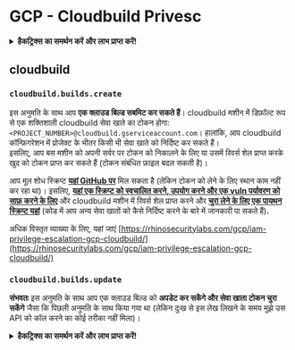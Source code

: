 # GCP - Cloudbuild Privesc

<details>

<summary><strong>हैकट्रिक्स का समर्थन करें और लाभ प्राप्त करें!</strong></summary>

* यदि आप अपनी कंपनी को **हैकट्रिक्स में विज्ञापित करना चाहते हैं** या यदि आप **PEASS के नवीनतम संस्करण देखना चाहते हैं या HackTricks को PDF में डाउनलोड करना चाहते हैं** तो [**सदस्यता योजनाएं**](https://github.com/sponsors/carlospolop) देखें!
* [**आधिकारिक PEASS और HackTricks स्वैग**](https://peass.creator-spring.com) प्राप्त करें
* [**The PEASS Family**](https://opensea.io/collection/the-peass-family) की खोज करें, हमारा एकल [**NFTs**](https://opensea.io/collection/the-peass-family) संग्रह
* **💬 [**Discord समूह**](https://discord.gg/hRep4RUj7f) या [**टेलीग्राम समूह**](https://t.me/peass) में शामिल हों या मुझे **ट्विटर** पर फ़ॉलो करें 🐦 [**@carlospolopm**](https://twitter.com/carlospolopm)**.**
* **हैकिंग ट्रिक्स साझा करें,** [**HackTricks**](https://github.com/carlospolop/hacktricks) और [**HackTricks Cloud**](https://github.com/carlospolop/hacktricks-cloud) github repos में पीआर जमा करके।

</details>

## cloudbuild

### `cloudbuild.builds.create`

इस अनुमति के साथ आप **एक क्लाउड बिल्ड सबमिट कर सकते हैं**। cloudbuild मशीन में डिफ़ॉल्ट रूप से एक शक्तिशाली cloudbuild सेवा खाते का टोकन होगा: `<PROJECT_NUMBER>@cloudbuild.gserviceaccount.com`। हालांकि, आप cloudbuild कॉन्फ़िगरेशन में प्रोजेक्ट के भीतर किसी भी सेवा खाते को निर्दिष्ट कर सकते हैं।\
इसलिए, आप बस मशीन को अपनी सर्वर पर टोकन को निकालने के लिए या उसमें रिवर्स शेल प्राप्त करके खुद को टोकन प्राप्त कर सकते हैं (टोकन संबंधित फ़ाइल बदल सकती है)।

आप मूल शोध स्क्रिप्ट [**यहां GitHub पर**](https://github.com/RhinoSecurityLabs/GCP-IAM-Privilege-Escalation/blob/master/ExploitScripts/cloudbuild.builds.create.py) मिल सकता है (लेकिन टोकन को लेने के लिए स्थान काम नहीं कर रहा था)। इसलिए, [**यहां एक स्क्रिप्ट को स्वचालित करने, उपयोग करने और एक vuln पर्यावरण को साफ़ करने के लिए**](https://github.com/carlospolop/gcp\_privesc\_scripts/blob/main/tests/f-cloudbuild.builds.create.sh) और cloudbuild मशीन में रिवर्स शेल प्राप्त करने और [**चुरा लेने के लिए एक पायथन स्क्रिप्ट यहां**](https://github.com/carlospolop/gcp\_privesc\_scripts/blob/main/tests/f-cloudbuild.builds.create.py) (कोड में आप अन्य सेवा खातों को कैसे निर्दिष्ट करने के बारे में जानकारी पा सकते हैं)**.**

अधिक विस्तृत व्याख्या के लिए, यहां जाएं [https://rhinosecuritylabs.com/gcp/iam-privilege-escalation-gcp-cloudbuild/](https://rhinosecuritylabs.com/gcp/iam-privilege-escalation-gcp-cloudbuild/)

### `cloudbuild.builds.update`

**संभवतः** इस अनुमति के साथ आप एक क्लाउड बिल्ड को **अपडेट कर सकेंगे और सेवा खाता टोकन चुरा सकेंगे** जैसा कि पिछली अनुमति के साथ किया गया था (लेकिन दुःख से इस लेख लिखने के समय मुझे उस API को कॉल करने का कोई तरीका नहीं मिला)।

<details>

<summary><strong>हैकट्रिक्स का समर्थन करें और लाभ प्राप्त करें!</strong></summary>

* यदि आप अपनी कंपनी को **हैकट्रिक्स में विज्ञापित करना चाहते हैं** या यदि आप **PEASS के नवीनतम संस्करण देखना चाहते हैं या HackTricks को PDF में डाउनलोड करना चाहते हैं** तो [**सदस्यता योजनाएं**](https://github.com/sponsors/carlospolop) देखें!
* [**आधिकारिक PEASS और HackTricks स्वैग**](https://peass.creator-spring.com) प्राप्त करें
* [**The PEASS Family**](https://opensea.io/collection/the-peass-family) की खोज करें, हमारा एकल [**NFTs**](https://opensea.io/collection/the-peass-family) संग्रह
* **💬 [**Discord समूह**](https://discord.gg/hRep4RUj7f) या [**टेलीग्राम समूह**](https://t.me/peass) में शामिल हों या मुझे **ट्विटर** पर फ़ॉलो करें 🐦 [**@carlospolopm**](https://twitter.com/carlospolopm)**.**
* **हैकिंग ट्रिक्स साझा करें,** [**HackTricks**](https://github.com/carlospolop/hacktricks) और [**HackTricks Cloud**](https://github.com/carlospolop/hacktricks-cloud) github repos में पीआर जमा करके।

</details>
